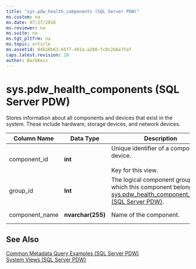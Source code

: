 ```yaml
---
title: "sys.pdw_health_components (SQL Server PDW)"
ms.custom: na
ms.date: 07/27/2016
ms.reviewer: na
ms.suite: na
ms.tgt_pltfrm: na
ms.topic: article
ms.assetid: 84b18b63-66f7-491a-a280-fc0c2b6e7faf
caps.latest.revision: 10
author: BarbKess
---
```

# sys.pdw_health_components (SQL Server PDW)
Stores information about all components and devices that exist in the system. These include hardware, storage devices, and network devices.  
  
|Column Name|Data Type|Description|Range|  
|---------------|-------------|---------------|---------|  
|component_id|**int**|Unique identifier of a component or device.<br /><br />Key for this view.|NOT NULL|  
|group_id|**Int**|The logical component group to which this component belongs. See [sys.pdw_health_component_groups &#40;SQL Server PDW&#41;](../../mpp/sqlpdw/sys-pdw-health-component-groups-sql-server-pdw.md).|NOT NULL|  
|component_name|**nvarchar(255)**|Name of the component.|NOT NULL|  
  
## See Also  
[Common Metadata Query Examples &#40;SQL Server PDW&#41;](../../mpp/sqlpdw/common-metadata-query-examples-sql-server-pdw.md)  
[System Views &#40;SQL Server PDW&#41;](../../mpp/sqlpdw/system-views-sql-server-pdw.md)  
  
